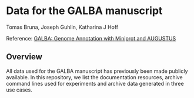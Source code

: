 # Data for the GALBA manuscript

Tomas Bruna, Joseph Guhlin, Katharina J Hoff

Reference: [GALBA: Genome Annotation with Miniprot and AUGUSTUS](https://www.biorxiv.org/content/10.1101/2023.04.10.536199v1.abstract)

Overview
--------

All data used for the GALBA manuscript has previously been made publicly available. In this repository, we list the documentation resources, archive command lines used for experiments and archive data generated in three use cases.